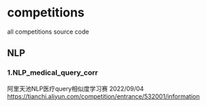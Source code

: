 # competitions
all competitions source code

## NLP

### 1.NLP_medical_query_corr
阿里天池NLP医疗query相似度学习赛 2022/09/04
https://tianchi.aliyun.com/competition/entrance/532001/information
